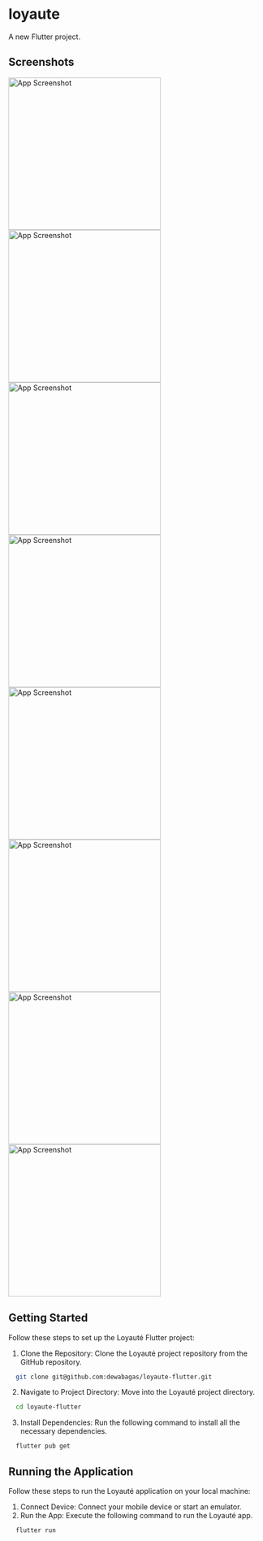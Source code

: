 # loyaute

A new Flutter project.

## Screenshots

<img src="https://snipboard.io/etYyfh.jpg" alt="App Screenshot" width="300"/> <img src="https://snipboard.io/4jXfmT.jpg" alt="App Screenshot" width="300"/> <img src="https://snipboard.io/NmgMZ0.jpg" alt="App Screenshot" width="300"/> <img src="https://snipboard.io/SM7OP2.jpg" alt="App Screenshot" width="300"/> <img src="https://snipboard.io/EIqlbW.jpg" alt="App Screenshot" width="300"/> <img src="https://snipboard.io/ZmDlaj.jpg" alt="App Screenshot" width="300"/> <img src="https://snipboard.io/zybuqj.jpg" alt="App Screenshot" width="300"/> <img src="https://snipboard.io/FHTOim.jpg" alt="App Screenshot" width="300"/> 


## Getting Started

Follow these steps to set up the Loyauté Flutter project:

1. Clone the Repository: Clone the Loyauté project repository from the GitHub repository.

```bash
  git clone git@github.com:dewabagas/loyaute-flutter.git
```
2. Navigate to Project Directory: Move into the Loyauté project directory.    

```bash
  cd loyaute-flutter
```
3. Install Dependencies: Run the following command to install all the necessary dependencies.
```bash
  flutter pub get
```
## Running the Application

Follow these steps to run the Loyauté application on your local machine:

1. Connect Device: Connect your mobile device or start an emulator.
2. Run the App: Execute the following command to run the Loyauté app.
```bash
  flutter run
```

